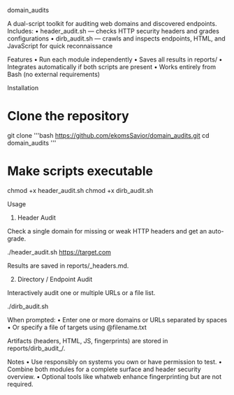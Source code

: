 domain_audits

A dual-script toolkit for auditing web domains and discovered endpoints.
Includes:
	•	header_audit.sh — checks HTTP security headers and grades configurations
	•	dirb_audit.sh — crawls and inspects endpoints, HTML, and JavaScript for quick reconnaissance

Features
	•	Run each module independently
	•	Saves all results in reports/
	•	Integrates automatically if both scripts are present
	•	Works entirely from Bash (no external requirements)

Installation

# Clone the repository
git clone
'''bash
https://github.com/ekomsSavior/domain_audits.git
cd domain_audits
'''
# Make scripts executable
chmod +x header_audit.sh
chmod +x dirb_audit.sh

Usage

1. Header Audit

Check a single domain for missing or weak HTTP headers and get an auto-grade.

./header_audit.sh https://target.com

Results are saved in reports/<domain>_headers.md.

2. Directory / Endpoint Audit

Interactively audit one or multiple URLs or a file list.

./dirb_audit.sh

When prompted:
	•	Enter one or more domains or URLs separated by spaces
	•	Or specify a file of targets using @filename.txt

Artifacts (headers, HTML, JS, fingerprints) are stored in reports/dirb_audit_<timestamp>/.

Notes
	•	Use responsibly on systems you own or have permission to test.
	•	Combine both modules for a complete surface and header security overview.
	•	Optional tools like whatweb enhance fingerprinting but are not required.
